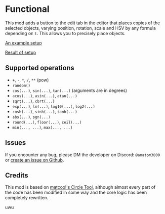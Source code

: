 # Functional

This mod adds a button to the edit tab in the editor that places copies of the selected objects, varying position, rotation, scale and HSV by any formula depending on `t`. This allows you to precisely place objects.

[An example setup](https://github.com/anatom3000/Functional/blob/dev/functool_popup.png?raw=true)

[Result of setup](https://github.com/anatom3000/Functional/blob/dev/functool_result.png?raw=true)

## Supported operations
- `+`, `-`, `*`, `/`, `**` (pow)
- `random()`
- `cos(...)`, `sin(...)`, `tan(...)` (arguments are in degrees)
- `acos(...)`, `asin(...)`, `atan(...)`
- `sqrt(...)`, `cbrt(...)`
- `exp(...)`, `ln(...)`, `log10(...)`, `log2(...)`
- `cosh(...)`, `sinh(...)`, `tanh(...)`
- `abs(...)`, `sgn(...)`
- `round(...)`, `floor(...)`, `ceil(...)`
- `min(..., ...)`, `max(..., ...)`

## Issues
If you encounter any bug, please DM the developer on Discord: `@anatom3000` or [create an issue on Github](https://github.com/anatom3000/Functional/issues).

## Credits
This mod is based on [matcool's Circle Tool](mod:mat.circle-tool), although almost every part of the code has been modified in some way and the core logic has been completely rewritten.

uwu
